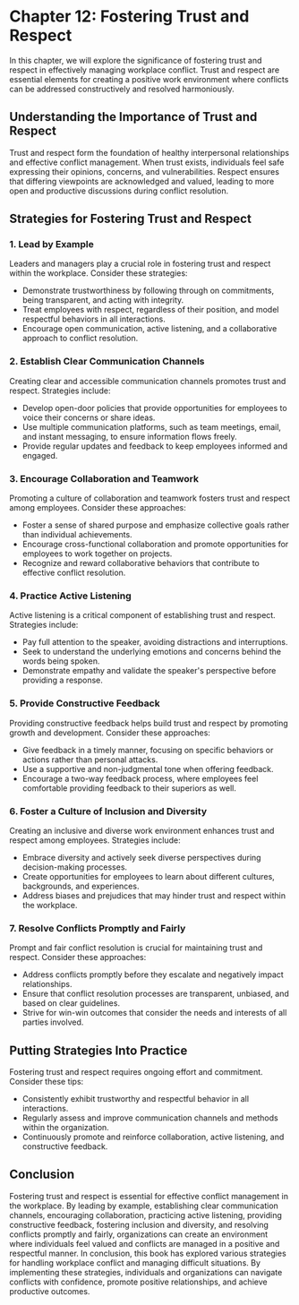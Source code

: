 Chapter 12: Fostering Trust and Respect
=======================================

In this chapter, we will explore the significance of fostering trust and respect in effectively managing workplace conflict. Trust and respect are essential elements for creating a positive work environment where conflicts can be addressed constructively and resolved harmoniously.

Understanding the Importance of Trust and Respect
-------------------------------------------------

Trust and respect form the foundation of healthy interpersonal relationships and effective conflict management. When trust exists, individuals feel safe expressing their opinions, concerns, and vulnerabilities. Respect ensures that differing viewpoints are acknowledged and valued, leading to more open and productive discussions during conflict resolution.

Strategies for Fostering Trust and Respect
------------------------------------------

### 1. Lead by Example

Leaders and managers play a crucial role in fostering trust and respect within the workplace. Consider these strategies:

* Demonstrate trustworthiness by following through on commitments, being transparent, and acting with integrity.
* Treat employees with respect, regardless of their position, and model respectful behaviors in all interactions.
* Encourage open communication, active listening, and a collaborative approach to conflict resolution.

### 2. Establish Clear Communication Channels

Creating clear and accessible communication channels promotes trust and respect. Strategies include:

* Develop open-door policies that provide opportunities for employees to voice their concerns or share ideas.
* Use multiple communication platforms, such as team meetings, email, and instant messaging, to ensure information flows freely.
* Provide regular updates and feedback to keep employees informed and engaged.

### 3. Encourage Collaboration and Teamwork

Promoting a culture of collaboration and teamwork fosters trust and respect among employees. Consider these approaches:

* Foster a sense of shared purpose and emphasize collective goals rather than individual achievements.
* Encourage cross-functional collaboration and promote opportunities for employees to work together on projects.
* Recognize and reward collaborative behaviors that contribute to effective conflict resolution.

### 4. Practice Active Listening

Active listening is a critical component of establishing trust and respect. Strategies include:

* Pay full attention to the speaker, avoiding distractions and interruptions.
* Seek to understand the underlying emotions and concerns behind the words being spoken.
* Demonstrate empathy and validate the speaker's perspective before providing a response.

### 5. Provide Constructive Feedback

Providing constructive feedback helps build trust and respect by promoting growth and development. Consider these approaches:

* Give feedback in a timely manner, focusing on specific behaviors or actions rather than personal attacks.
* Use a supportive and non-judgmental tone when offering feedback.
* Encourage a two-way feedback process, where employees feel comfortable providing feedback to their superiors as well.

### 6. Foster a Culture of Inclusion and Diversity

Creating an inclusive and diverse work environment enhances trust and respect among employees. Strategies include:

* Embrace diversity and actively seek diverse perspectives during decision-making processes.
* Create opportunities for employees to learn about different cultures, backgrounds, and experiences.
* Address biases and prejudices that may hinder trust and respect within the workplace.

### 7. Resolve Conflicts Promptly and Fairly

Prompt and fair conflict resolution is crucial for maintaining trust and respect. Consider these approaches:

* Address conflicts promptly before they escalate and negatively impact relationships.
* Ensure that conflict resolution processes are transparent, unbiased, and based on clear guidelines.
* Strive for win-win outcomes that consider the needs and interests of all parties involved.

Putting Strategies Into Practice
--------------------------------

Fostering trust and respect requires ongoing effort and commitment. Consider these tips:

* Consistently exhibit trustworthy and respectful behavior in all interactions.
* Regularly assess and improve communication channels and methods within the organization.
* Continuously promote and reinforce collaboration, active listening, and constructive feedback.

Conclusion
----------

Fostering trust and respect is essential for effective conflict management in the workplace. By leading by example, establishing clear communication channels, encouraging collaboration, practicing active listening, providing constructive feedback, fostering inclusion and diversity, and resolving conflicts promptly and fairly, organizations can create an environment where individuals feel valued and conflicts are managed in a positive and respectful manner. In conclusion, this book has explored various strategies for handling workplace conflict and managing difficult situations. By implementing these strategies, individuals and organizations can navigate conflicts with confidence, promote positive relationships, and achieve productive outcomes.
